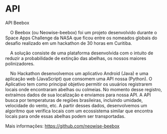 # API
API Beebox

&nbsp;&nbsp;&nbsp;&nbsp;O Beebox (ou Neowise-beebox) foi um projeto desenvolvido durante o Space Apps Challenge da NASA que ficou entre os nomeados globais do desafio realizado em um hackathon de 30 horas em Curitiba.

&nbsp;&nbsp;&nbsp;&nbsp;A solução consiste de uma plataforma desenvolvida com o intuito de reduzir a probabilidade de extinção das abelhas, os nossos maiores polinizadores.

&nbsp;&nbsp;&nbsp;&nbsp;No Hackathon desenvolvemos um aplicativo Android (Java) e uma aplicação web (JavaScript) que consomem uma API nossa (Python). O Aplicativo tem como principal objetivo permitir os usuários registrarem locais onde encontraram abelhas ou colmeias. No momento desse registro, extraímos dados de sua localização e enviamos para nossa API. A API busca por temperaturas de regiões brasileiras, incluindo umidade, velocidade do vento, etc. A partir desses dados, desenvolvemos um algoritmo que verifica locais com um ecossistema similar que encontra locais para onde essas abelhas podem ser transportadas.

Mais informações:
https://github.com/neowise-beebox
